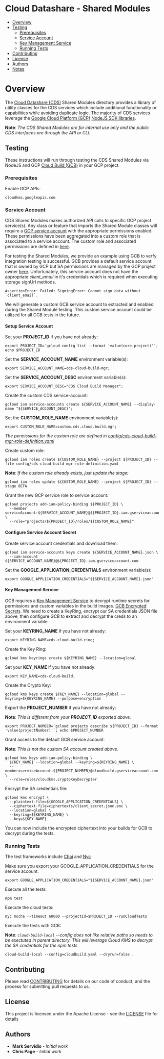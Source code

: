 # Cloud Datashare - Shared Modules

* [Overview](#overview)
* [Testing](#testing)
  * [Prerequisites](#prerequisites)
  * [Service Account](#service-account)
  * [Key Management Service](#key-management-service)
  * [Running Tests](#running-tests)
* [Contributing](#contributing)
* [License](#license)
* [Authors](#authors)
* [Notes](#notes)


# Overview

The [Cloud Datashare (CDS)](https://github.com/GoogleCloudPlatform/cloud-datashare-toolkit) Shared Modules directory provides a library of utility classes for the CDS services which include additional functionality or capabilities while avoiding duplicate logic. The majority of CDS services leverage the [Google Cloud Platform (GCP)](https://cloud.google.com/) [NodeJS SDK libraries](https://github.com/googleapis/google-cloud-node).

**Note**: _The CDS Shared Modules are for internal use only and the public CDS interfaces are through the API or CLI._


## Testing

These instructions will run through testing the CDS Shared Modules via NodeJS and GCP [Cloud Build (GCB)](https://cloud.google.com/cloud-build) in your GCP project.


### Prerequisites

Enable GCP APIs:

```
cloudkms.googleapis.com
```


### Service Account

CDS Shared Modules makes authorized API calls to specific GCP project service(s). Any class or feature that imports the Shared Module classes will require a [GCP service account](https://cloud.google.com/iam/docs/service-accounts) with the appropriate permissions enabled. These permissions have been aggregated into a custom role that is associated to a service account. The custom role and associated permissions are defined in [here](config/cds-fulfillments-mgr-role-definition.yaml).

For testing the Shared Modules, we provide an example using GCB to verfy integration testing is successful. GCB provides a default service account that is owned by GCP but SA permissions are managed by the GCP project owner [here](https://cloud.google.com/cloud-build/docs/securing-builds/set-service-account-permissions). Unfortunately, this service account does not have the appropriate *client_email* in it's credentials which is required when executing storage signUrl methods.

    AssertionError: Failed: SigningError: Cannot sign data without `client_email`.

We will generate a custom GCB service account to extracted and enabled during the Shared Module testing. This custom service account could be utilized for all GCB tests in the future.


#### Setup Service Account

Set your **PROJECT\_ID** if you have not already:

    export PROJECT_ID=`gcloud config list --format 'value(core.project)'`; echo $PROJECT_ID

Set the **SERVICE\_ACCOUNT\_NAME** environment variable(s):

    export SERVICE_ACCOUNT_NAME=cds-cloud-build-mgr;

Set the **SERVICE\_ACCOUNT\_DESC** environment variable(s):

    export SERVICE_ACCOUNT_DESC="CDS Cloud Build Manager";

Create the custom CDS service-account:

    gcloud iam service-accounts create ${SERVICE_ACCOUNT_NAME} --display-name "${SERVICE_ACCOUNT_DESC}";

Set the **CUSTOM\_ROLE\_NAME** environment variable(s):

    export CUSTOM_ROLE_NAME=custom.cds.cloud.build.mgr;

_The permissions for the custom role are defined in [config/cds-cloud-build-mgr-role-definition.yaml](config/cds-cloud-build-mgr-role-definition.yaml)_

Create custom role:

    gcloud iam roles create ${CUSTOM_ROLE_NAME} --project ${PROJECT_ID} --file config/cds-cloud-build-mgr-role-definition.yaml

**Note**: _If the custom role already exists, just update the stage:_

    gcloud iam roles update ${CUSTOM_ROLE_NAME} --project ${PROJECT_ID} --stage BETA

Grant the new GCP service role to service account:

    gcloud projects add-iam-policy-binding ${PROJECT_ID} \
      --member serviceAccount:${SERVICE_ACCOUNT_NAME}@${PROJECT_ID}.iam.gserviceaccount.com \
      --role="projects/${PROJECT_ID}/roles/${CUSTOM_ROLE_NAME}"


#### Configure Service Account Secret

Create service account credentials and download them:

    gcloud iam service-accounts keys create ${SERVICE_ACCOUNT_NAME}.json \
      --iam-account ${SERVICE_ACCOUNT_NAME}@${PROJECT_ID}.iam.gserviceaccount.com

Set the **GOOGLE_APPLICATION_CREDENTIALS** environment variable(s):

    export GOOGLE_APPLICATION_CREDENTIALS="${SERVICE_ACCOUNT_NAME}.json"


#### Key Management Service

GCB requires a [Key Management Service](https://cloud.google.com/kms) to decrypt runtime secrets for permissions and custom variables in the build images. [GCB Encrypted Secrets](https://cloud.google.com/cloud-build/docs/securing-builds/use-encrypted-secrets-credentials). We need to create a KeyRing, encrypt our SA credentials JSON file above, then configure GCB to extract and decrypt the creds to an environment variable.


Set your **KEYRING_NAME** if you have not already:

    export KEYRING_NAME=cds-cloud-build-ring;

Create the Key Ring:

    gcloud kms keyrings create ${KEYRING_NAME} --location=global

Set your **KEY_NAME** if you have not already:

    export KEY_NAME=cds-cloud-build;

Create the Crypto Key:

    gcloud kms keys create ${KEY_NAME} --location=global --keyring=${KEYRING_NAME} --purpose=encryption

Export the **PROJECT_NUMBER** if you have not already:

**Note**: _This is different from your **PROJECT_ID** exported above._

    export PROJECT_NUMBER=`gcloud projects describe ${PROJECT_ID} --format 'value(projectNumber)'`; echo $PROJECT_NUMBER

Grant access to the default GCB service account.

**Note**: _This is not the custom SA account created above._

    gcloud kms keys add-iam-policy-binding \
      ${KEY_NAME} --location=global --keyring=${KEYRING_NAME} \
      --member=serviceAccount:${PROJECT_NUMBER}@cloudbuild.gserviceaccount.com \
      --role=roles/cloudkms.cryptoKeyDecrypter

Encrypt the SA credentials file:

    gcloud kms encrypt \
      --plaintext-file=${GOOGLE_APPLICATION_CREDENTIALS} \
      --ciphertext-file=ciphertexts/client_secret.json.enc \
      --location=global \
      --keyring=${KEYRING_NAME} \
      --key=${KEY_NAME}

You can now include the encrypted ciphertext into your builds for GCB to decrypt during the tests.


### Running Tests

The test frameworks include [Chai](https://www.chaijs.com/) and [Nyc](https://www.npmjs.com/package/nyc)

Make sure you export your GOOGLE_APPLICATION_CREDENTIALS for the service account.

    export GOOGLE_APPLICATION_CREDENTIALS="${SERVICE_ACCOUNT_NAME}.json"

Execute all the tests:

    npm test

Execute the cloud tests:

    nyc mocha --timeout 60000 --projectId=$PROJECT_ID --runCloudTests

Execute the tests with GCB:

**Note**: _`cloud-build-local` *--config* does not like relative paths so needs to be exectuted in parent directory. This will leverage Cloud KMS to decrypt the SA credentials for the npm tests_

    cloud-build-local --config=cloudbuild.yaml --dryrun=false .


## Contributing

Please read [CONTRIBUTING](../CONTRIBUTING.md) for details on our code of conduct, and the process for submitting pull requests to us.


## License

This project is licensed under the Apache License - see the [LICENSE](../LICENSE.txt) file for details


## Authors

* **Mark Servidio** - *Initial work*
* **Chris Page** - *Initial work*
